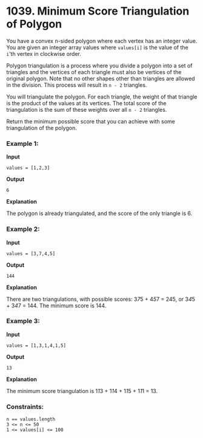 # 1039. Minimum Score Triangulation of Polygon

You have a convex n-sided polygon where each vertex has an integer value. You are given an integer array values where `values[i]` is the value of the `i`'th vertex in clockwise order.

Polygon triangulation is a process where you divide a polygon into a set of triangles and the vertices of each triangle must also be vertices of the original polygon. Note that no other shapes other than triangles are allowed in the division. This process will result in `n - 2` triangles.

You will triangulate the polygon. For each triangle, the weight of that triangle is the product of the values at its vertices. The total score of the triangulation is the sum of these weights over all `n - 2` triangles.

Return the minimum possible score that you can achieve with some triangulation of the polygon.

 
### Example 1:

**Input**

`values = [1,2,3]`

**Output**

`6`

**Explanation**

The polygon is already triangulated, and the score of the only triangle is 6.

### Example 2:

**Input**

`values = [3,7,4,5]`

**Output**

`144`

**Explanation**

There are two triangulations, with possible scores: 3*7*5 + 4*5*7 = 245, or 3*4*5 + 3*4*7 = 144.
The minimum score is 144.

### Example 3:

**Input**

`values = [1,3,1,4,1,5]`

**Output**

`13`

**Explanation**

The minimum score triangulation is 1*1*3 + 1*1*4 + 1*1*5 + 1*1*1 = 13.


### Constraints:

```
n == values.length
3 <= n <= 50
1 <= values[i] <= 100
```